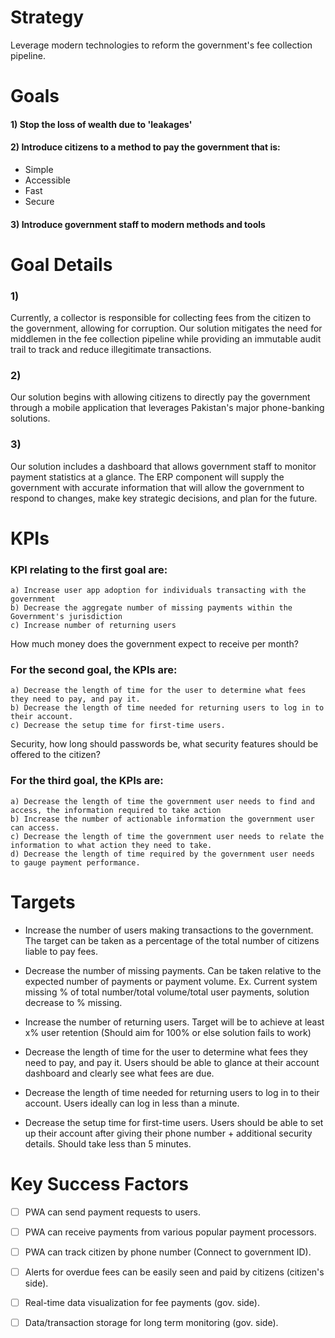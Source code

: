 # Strategy

Leverage modern technologies to reform the government's fee collection pipeline. 

# Goals

#### 1) Stop the loss of wealth due to 'leakages' 

#### 2) Introduce citizens to a method to pay the government that is:
- Simple
- Accessible
- Fast
- Secure

#### 3) Introduce government staff to modern methods and tools

# Goal Details
### 1) 
Currently, a collector is responsible for collecting fees from the citizen to the government, allowing for corruption. Our solution mitigates the need for middlemen in the fee collection pipeline while providing an immutable audit trail to track and reduce illegitimate transactions.

### 2) 
Our solution begins with allowing citizens to directly pay the government through a mobile application that leverages Pakistan's major phone-banking solutions. 

### 3) 
Our solution includes a dashboard that allows government staff to monitor payment statistics at a glance. The ERP component will supply the government with accurate information that will allow the government to respond to changes, make key strategic decisions, and plan for the future.  

# KPIs

### KPI relating to the first goal are:
    a) Increase user app adoption for individuals transacting with the government
    b) Decrease the aggregate number of missing payments within the Government's jurisdiction
    c) Increase number of returning users

How much money does the government expect to receive per month?

### For the second goal, the KPIs are:
    a) Decrease the length of time for the user to determine what fees they need to pay, and pay it.
    b) Decrease the length of time needed for returning users to log in to their account.
    c) Decrease the setup time for first-time users.

Security, how long should passwords be, what security features should be offered to the citizen? 

### For the third goal, the KPIs are:
    a) Decrease the length of time the government user needs to find and access, the information required to take action
    b) Increase the number of actionable information the government user can access.
    c) Decrease the length of time the government user needs to relate the information to what action they need to take.
    d) Decrease the length of time required by the government user needs to gauge payment performance. 

# Targets

- Increase the number of users making transactions to the government. The target can be taken as a percentage of the total number of citizens liable to pay fees. 

- Decrease the number of missing payments. Can be taken relative to the expected number of payments or payment volume. Ex. Current system missing % of total number/total volume/total user payments, solution decrease to % missing. 

- Increase the number of returning users. Target will be to achieve at least x% user retention (Should aim for 100% or else solution fails to work)

- Decrease the length of time for the user to determine what fees they need to pay, and pay it. Users should be able to glance at their account dashboard and clearly see what fees are due.

- Decrease the length of time needed for returning users to log in to their account. Users ideally can log in less than a minute. 

- Decrease the setup time for first-time users. Users should be able to set up their account after giving their phone number + additional security details. Should take less than 5 minutes. 

# Key Success Factors

- [ ] PWA can send payment requests to users. 

- [ ] PWA can receive payments from various popular payment processors.

- [ ] PWA can track citizen by phone number (Connect to government ID).

- [ ] Alerts for overdue fees can be easily seen and paid by citizens (citizen's side).

- [ ] Real-time data visualization for fee payments (gov. side). 

- [ ] Data/transaction storage for long term monitoring (gov. side). 


